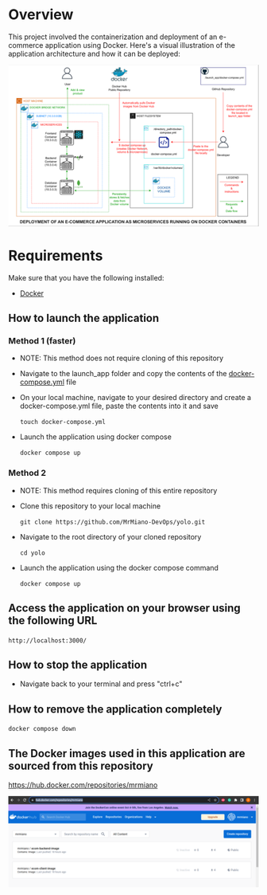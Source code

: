 # Overview
This project involved the containerization and deployment of an e-commerce application using Docker.
Here's a visual illustration of the application architecture and how it can be deployed:

![Diagram](E-Comm_Architecture.png)

# Requirements
Make sure that you have the following installed:
- [Docker](https://docs.docker.com/engine/install/) 

## How to launch the application 
### Method 1 (faster)
- NOTE: This method does not require cloning of this repository

- Navigate to the launch_app folder and copy the contents of the [docker-compose.yml](https://github.com/MrMiano-DevOps/yolo/blob/master/launch_app/docker-compose.yml) file

- On your local machine, navigate to your desired directory and create
  a docker-compose.yml file, paste the contents into it and save

  `touch docker-compose.yml`

- Launch the application using docker compose

  `docker compose up`

### Method 2
- NOTE: This method requires cloning of this entire repository

- Clone this repository to your local machine

  `git clone https://github.com/MrMiano-DevOps/yolo.git`

- Navigate to the root directory of your cloned repository

  `cd yolo`

- Launch the application using the docker compose command

  `docker compose up`

## Access the application on your browser using the following URL
 `http://localhost:3000/`

## How to stop the application
- Navigate back to your terminal and press "ctrl+c" 

## How to remove the application completely
 `docker compose down`

## The Docker images used in this application are sourced from this repository

https://hub.docker.com/repositories/mrmiano

![Diagram](DockerHub_Screenshot.png)
